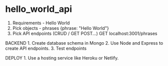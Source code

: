 # hello_world_api

1. Requirements - Hello World
2. Pick objects - phrases {phrase: "Hello World"}
3. Pick API endpoints (CRUD / GET POST...)
    GET localhost:3001/phrases


BACKEND
    1. Create database schema in Mongo
    2. Use Node and Express to create API        endpoints.
    3. Test endpoints

DEPLOY
    1. Use a hosting service like Heroku or Netlify.